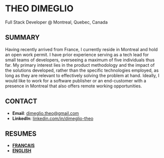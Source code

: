# THEO DIMEGLIO

Full Stack Developer @ Montreal, Quebec, Canada

## SUMMARY

Having recently arrived from France, I currently reside in Montreal and hold an open work permit. 
I have prior experience serving as a tech lead for small teams of developers, overseeing a maximum of five individuals thus far. 
My primary interest lies in the product methodology and the impact of the solutions developed, rather than the specific technologies employed, as long as they are relevant to effectively solving the problem at hand. 
Ideally, I would like to work for a software publisher or an end-customer with a presence in Montreal that also offers remote working opportunities.

## CONTACT

- **Email**: 	dimeglio.theo@gmail.com
- **LinkedIn**: [linkedin.com/in/dimeglio-theo](linkedin.com/in/dimeglio-theo)

## RESUMES

- [**FRANÇAIS**](resumes/FR.md)
- [**ENGLISH**](resumes/EN.md)
